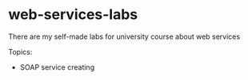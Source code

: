 # web-services-labs
There are my self-made labs for university course about web services

Topics:
* SOAP service creating